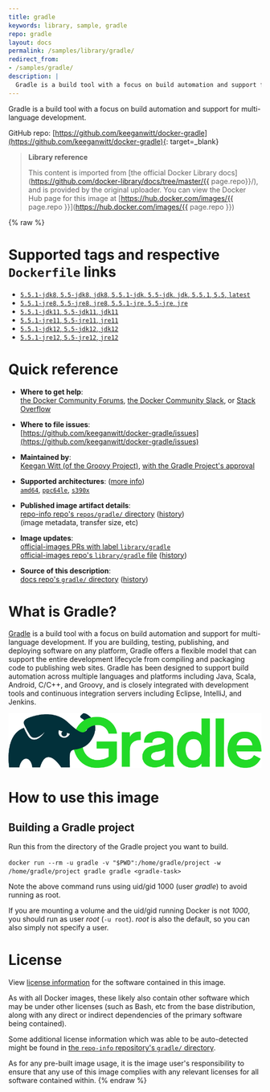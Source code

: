 ```yaml
---
title: gradle
keywords: library, sample, gradle
repo: gradle
layout: docs
permalink: /samples/library/gradle/
redirect_from:
- /samples/gradle/
description: |
  Gradle is a build tool with a focus on build automation and support for multi-language development.
---
```


Gradle is a build tool with a focus on build automation and support for multi-language development.


GitHub repo: [https://github.com/keeganwitt/docker-gradle](https://github.com/keeganwitt/docker-gradle){: target=_blank}

> **Library reference**
>
> This content is imported from
> [the official Docker Library docs](https://github.com/docker-library/docs/tree/master/{{ page.repo}}/),
> and is provided by the original uploader. You can view the Docker Hub page for this image at
> [https://hub.docker.com/images/{{ page.repo }}](https://hub.docker.com/images/{{ page.repo }})

<!-- content begin -->
{% raw %}
<!--

********************************************************************************

WARNING:

    DO NOT EDIT "gradle/README.md"

    IT IS AUTO-GENERATED

    (from the other files in "gradle/" combined with a set of templates)

********************************************************************************

-->

# Supported tags and respective `Dockerfile` links

-	[`5.5.1-jdk8`, `5.5-jdk8`, `jdk8`, `5.5.1-jdk`, `5.5-jdk`, `jdk`, `5.5.1`, `5.5`, `latest`](https://github.com/keeganwitt/docker-gradle/blob/a206b4a26547df6d8b29d06dd706358e3801d4a9/jdk8/Dockerfile)
-	[`5.5.1-jre8`, `5.5-jre8`, `jre8`, `5.5.1-jre`, `5.5-jre`, `jre`](https://github.com/keeganwitt/docker-gradle/blob/a206b4a26547df6d8b29d06dd706358e3801d4a9/jre8/Dockerfile)
-	[`5.5.1-jdk11`, `5.5-jdk11`, `jdk11`](https://github.com/keeganwitt/docker-gradle/blob/a206b4a26547df6d8b29d06dd706358e3801d4a9/jdk11/Dockerfile)
-	[`5.5.1-jre11`, `5.5-jre11`, `jre11`](https://github.com/keeganwitt/docker-gradle/blob/a206b4a26547df6d8b29d06dd706358e3801d4a9/jre11/Dockerfile)
-	[`5.5.1-jdk12`, `5.5-jdk12`, `jdk12`](https://github.com/keeganwitt/docker-gradle/blob/a206b4a26547df6d8b29d06dd706358e3801d4a9/jdk12/Dockerfile)
-	[`5.5.1-jre12`, `5.5-jre12`, `jre12`](https://github.com/keeganwitt/docker-gradle/blob/a206b4a26547df6d8b29d06dd706358e3801d4a9/jre12/Dockerfile)

# Quick reference

-	**Where to get help**:  
	[the Docker Community Forums](https://forums.docker.com/), [the Docker Community Slack](https://blog.docker.com/2016/11/introducing-docker-community-directory-docker-community-slack/), or [Stack Overflow](https://stackoverflow.com/search?tab=newest&q=docker)

-	**Where to file issues**:  
	[https://github.com/keeganwitt/docker-gradle/issues](https://github.com/keeganwitt/docker-gradle/issues)

-	**Maintained by**:  
	[Keegan Witt (of the Groovy Project)](https://github.com/keeganwitt/docker-gradle), [with the Gradle Project's approval](https://discuss.gradle.org/t/official-docker-images/21159/8)

-	**Supported architectures**: ([more info](https://github.com/docker-library/official-images#architectures-other-than-amd64))  
	[`amd64`](https://hub.docker.com/r/amd64/gradle/), [`ppc64le`](https://hub.docker.com/r/ppc64le/gradle/), [`s390x`](https://hub.docker.com/r/s390x/gradle/)

-	**Published image artifact details**:  
	[repo-info repo's `repos/gradle/` directory](https://github.com/docker-library/repo-info/blob/master/repos/gradle) ([history](https://github.com/docker-library/repo-info/commits/master/repos/gradle))  
	(image metadata, transfer size, etc)

-	**Image updates**:  
	[official-images PRs with label `library/gradle`](https://github.com/docker-library/official-images/pulls?q=label%3Alibrary%2Fgradle)  
	[official-images repo's `library/gradle` file](https://github.com/docker-library/official-images/blob/master/library/gradle) ([history](https://github.com/docker-library/official-images/commits/master/library/gradle))

-	**Source of this description**:  
	[docs repo's `gradle/` directory](https://github.com/docker-library/docs/tree/master/gradle) ([history](https://github.com/docker-library/docs/commits/master/gradle))

# What is Gradle?

[Gradle](https://gradle.org/) is a build tool with a focus on build automation and support for multi-language development. If you are building, testing, publishing, and deploying software on any platform, Gradle offers a flexible model that can support the entire development lifecycle from compiling and packaging code to publishing web sites. Gradle has been designed to support build automation across multiple languages and platforms including Java, Scala, Android, C/C++, and Groovy, and is closely integrated with development tools and continuous integration servers including Eclipse, IntelliJ, and Jenkins.

![logo](https://raw.githubusercontent.com/docker-library/docs/c3d3ca6beed000f9ba6eabc98f3399158f520256/gradle/logo.png)

# How to use this image

## Building a Gradle project

Run this from the directory of the Gradle project you want to build.

`docker run --rm -u gradle -v "$PWD":/home/gradle/project -w /home/gradle/project gradle gradle <gradle-task>`

Note the above command runs using uid/gid 1000 (user *gradle*) to avoid running as root.

If you are mounting a volume and the uid/gid running Docker is not *1000*, you should run as user *root* (`-u root`). *root* is also the default, so you can also simply not specify a user.

# License

View [license information](https://gradle.org/license/) for the software contained in this image.

As with all Docker images, these likely also contain other software which may be under other licenses (such as Bash, etc from the base distribution, along with any direct or indirect dependencies of the primary software being contained).

Some additional license information which was able to be auto-detected might be found in [the `repo-info` repository's `gradle/` directory](https://github.com/docker-library/repo-info/tree/master/repos/gradle).

As for any pre-built image usage, it is the image user's responsibility to ensure that any use of this image complies with any relevant licenses for all software contained within.
{% endraw %}
